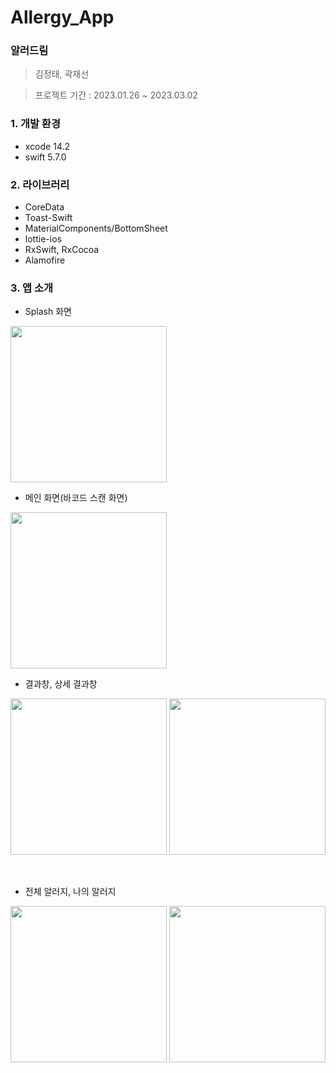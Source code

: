 # Allergy_App

### 알러드림

> 김정태, 곽재선
> 

> 프로젝트 기간 : 2023.01.26 ~ 2023.03.02
> 

### 1. 개발 환경

- xcode 14.2
- swift 5.7.0

### 2. 라이브러리

- CoreData
- Toast-Swift
- MaterialComponents/BottomSheet
- lottie-ios
- RxSwift, RxCocoa
- Alamofire

### 3. 앱 소개

- Splash 화면
<img width="250" src="https://user-images.githubusercontent.com/53727139/222715787-bcba072c-9cc8-4488-864d-4f3efdf3c2b0.gif"/>

<br>

- 메인 화면(바코드 스캔 화면)
<img width="250" src="https://user-images.githubusercontent.com/68904961/222719198-8307a445-8e19-4d23-9743-11753693b687.gif"/>

<br>

- 결과창, 상세 결과창
<p>
<img width="250" src="https://user-images.githubusercontent.com/53727139/222715327-7b9ccdc6-4852-4e2f-9d96-b624f21c9d0e.PNG"/>

<img width="250" src="https://user-images.githubusercontent.com/53727139/222720946-73936f3f-5dc3-47fa-89cf-09df1143e9b2.jpeg"/>
</p>

<br>

- 전체 알러지, 나의 알러지 
<p>
<img width="250" src="https://user-images.githubusercontent.com/53727139/222715286-b49febd5-f9ff-47bd-b25d-6c4445a7e50f.PNG"/>

<img width="250" src="https://user-images.githubusercontent.com/53727139/222715338-e7174c77-a7ea-46a1-af31-4c0cbe186cd7.PNG"/>
</p>
